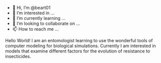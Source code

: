 - 👋 Hi, I’m @beart01
- 👀 I’m interested in ...
- 🌱 I’m currently learning ...
- 💞️ I’m looking to collaborate on ...
- 📫 How to reach me ...

<!---
beart01/beart01 is a ✨ special ✨ repository because its `README.md` (this file) appears on your GitHub profile.
You can click the Preview link to take a look at your changes.
--->
Hello World! I am an entomologist learning to use the wonderful tools of computer modeling for biological simulations. Currently I am interested in models that examine different factors for the evolution of resistance to insecticides.
